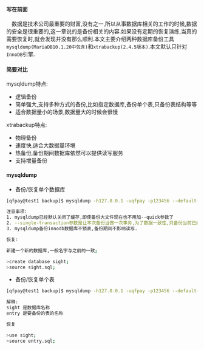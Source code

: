 #### 写在前面

&emsp;数据是技术公司最重要的财富,没有之一,所以从事数据库相关的工作的时候,数据的安全是很重要的,这一章说的是备份相关的内容.如果没有定期的恢复演练,当真的需要恢复时,就会发现并没有那么顺利.本文主要介绍两种数据库备份工具`mysqldump(MariaDB10.1.20中包含)`和`xtrabackup(2.4.5版本)`.本文默认只针对`InnoDB`引擎.

#### 简要对比

mysqldump特点:

* 逻辑备份
* 简单强大,支持多种方式的备份,比如指定数据库,备份单个表,只备份表结构等等
* 适合数据量小的场景,数据量大的时候会很慢


xtrabackup特点:

* 物理备份
* 速度快,适合大数据量环境
* 热备份,备份期间数据库依然可以提供读写服务
* 支持增量备份


#### mysqldump

* 备份/恢复单个数据库

```bash
[qfpay@test1 backup]$ mysqldump -h127.0.0.1 -uqfpay -p123456 --default-character-set=utf8 --single-transaction  sight > sight.sql

注意事项:
1. mysqldump已经默认关闭了缓存,即使备份大文件现在也不用加--quick参数了
2. --single-transaction参数是让本次备份当做一次事务,为了数据一致性,只备份当前已经提交的事务.
3. mysqldump备份innodb数据库不锁表,备份期间不影响读写.

恢复:

新建一个新的数据库,一般名字与之前的一致;

>create database sight;
>source sight.sql;

```

* 备份/恢复单个表

```bash
[qfpay@test1 backup]$ mysqldump -h127.0.0.1 -uqfpay -p123456 --default-character-set=utf8 --single-transaction  sight entry > entry.sql

解释:
sight 是数据库名称
entry 是要备份的表的名称

恢复

>use sight;
>source entry.sql;

```






